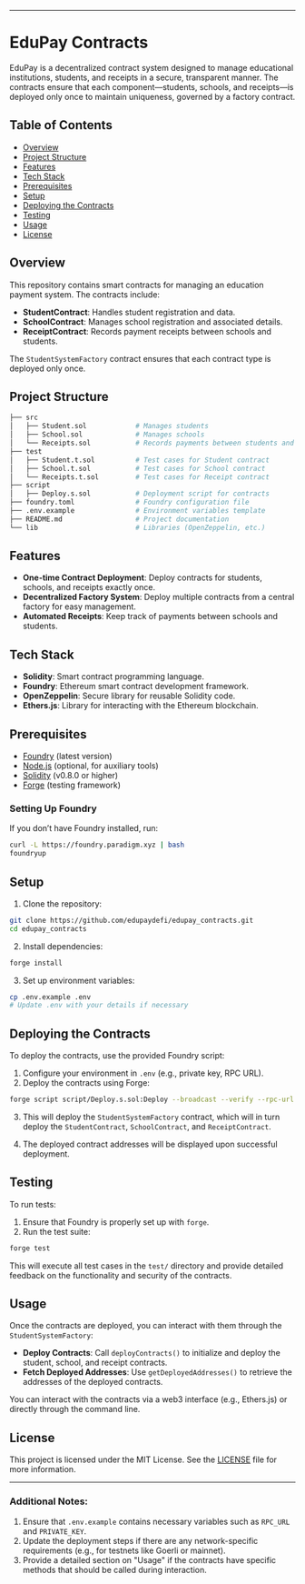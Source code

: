 
---

# EduPay Contracts

EduPay is a decentralized contract system designed to manage educational institutions, students, and receipts in a secure, transparent manner. The contracts ensure that each component—students, schools, and receipts—is deployed only once to maintain uniqueness, governed by a factory contract.

## Table of Contents

- [Overview](#overview)
- [Project Structure](#project-structure)
- [Features](#features)
- [Tech Stack](#tech-stack)
- [Prerequisites](#prerequisites)
- [Setup](#setup)
- [Deploying the Contracts](#deploying-the-contracts)
- [Testing](#testing)
- [Usage](#usage)
- [License](#license)

## Overview

This repository contains smart contracts for managing an education payment system. The contracts include:
- **StudentContract**: Handles student registration and data.
- **SchoolContract**: Manages school registration and associated details.
- **ReceiptContract**: Records payment receipts between schools and students.
  
The `StudentSystemFactory` contract ensures that each contract type is deployed only once.

## Project Structure

```bash
├── src
│   ├── Student.sol            # Manages students
│   ├── School.sol             # Manages schools
│   └── Receipts.sol           # Records payments between students and schools
├── test
│   ├── Student.t.sol          # Test cases for Student contract
│   ├── School.t.sol           # Test cases for School contract
│   └── Receipts.t.sol         # Test cases for Receipt contract
├── script
│   ├── Deploy.s.sol           # Deployment script for contracts
├── foundry.toml               # Foundry configuration file
├── .env.example               # Environment variables template
├── README.md                  # Project documentation
└── lib                        # Libraries (OpenZeppelin, etc.)
```

## Features

- **One-time Contract Deployment**: Deploy contracts for students, schools, and receipts exactly once.
- **Decentralized Factory System**: Deploy multiple contracts from a central factory for easy management.
- **Automated Receipts**: Keep track of payments between schools and students.

## Tech Stack

- **Solidity**: Smart contract programming language.
- **Foundry**: Ethereum smart contract development framework.
- **OpenZeppelin**: Secure library for reusable Solidity code.
- **Ethers.js**: Library for interacting with the Ethereum blockchain.

## Prerequisites

- [Foundry](https://github.com/foundry-rs/foundry) (latest version)
- [Node.js](https://nodejs.org/en/) (optional, for auxiliary tools)
- [Solidity](https://soliditylang.org/) (v0.8.0 or higher)
- [Forge](https://book.getfoundry.sh/forge/) (testing framework)

### Setting Up Foundry

If you don’t have Foundry installed, run:

```bash
curl -L https://foundry.paradigm.xyz | bash
foundryup
```

## Setup

1. Clone the repository:

```bash
git clone https://github.com/edupaydefi/edupay_contracts.git
cd edupay_contracts
```

2. Install dependencies:

```bash
forge install
```

3. Set up environment variables:

```bash
cp .env.example .env
# Update .env with your details if necessary
```

## Deploying the Contracts

To deploy the contracts, use the provided Foundry script:

1. Configure your environment in `.env` (e.g., private key, RPC URL).
2. Deploy the contracts using Forge:

```bash
forge script script/Deploy.s.sol:Deploy --broadcast --verify --rpc-url $RPC_URL
```

3. This will deploy the `StudentSystemFactory` contract, which will in turn deploy the `StudentContract`, `SchoolContract`, and `ReceiptContract`.

4. The deployed contract addresses will be displayed upon successful deployment.

## Testing

To run tests:

1. Ensure that Foundry is properly set up with `forge`.
2. Run the test suite:

```bash
forge test
```

This will execute all test cases in the `test/` directory and provide detailed feedback on the functionality and security of the contracts.

## Usage

Once the contracts are deployed, you can interact with them through the `StudentSystemFactory`:

- **Deploy Contracts**: Call `deployContracts()` to initialize and deploy the student, school, and receipt contracts.
- **Fetch Deployed Addresses**: Use `getDeployedAddresses()` to retrieve the addresses of the deployed contracts.

You can interact with the contracts via a web3 interface (e.g., Ethers.js) or directly through the command line.

## License

This project is licensed under the MIT License. See the [LICENSE](LICENSE) file for more information.

---

### Additional Notes:
1. Ensure that `.env.example` contains necessary variables such as `RPC_URL` and `PRIVATE_KEY`.
2. Update the deployment steps if there are any network-specific requirements (e.g., for testnets like Goerli or mainnet).
3. Provide a detailed section on "Usage" if the contracts have specific methods that should be called during interaction.
